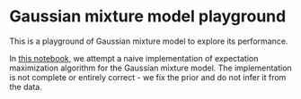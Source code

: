 # Gaussian mixture model playground

This is a playground of Gaussian mixture model to explore its performance.

In [this notebook](naive_gmm.ipynb), we attempt a naive implementation of expectation maximization algorithm for the Gaussian mixture model. The implementation is not complete or entirely correct - we fix the prior and do not infer it from the data.

